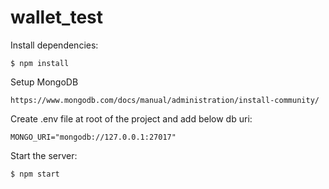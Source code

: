 # wallet_test

  Install dependencies:

```console
$ npm install
```

  Setup MongoDB
```
https://www.mongodb.com/docs/manual/administration/install-community/
```

  Create .env file at root of the project and add below db uri:
```
MONGO_URI="mongodb://127.0.0.1:27017"
```

  Start the server:

```console
$ npm start
```
